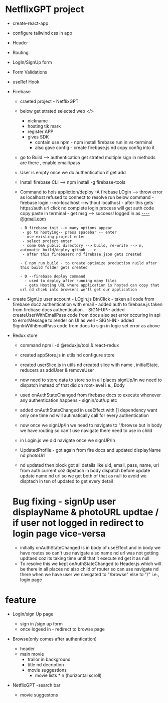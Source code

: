 # NetflixGPT project

- create-react-app
- configure tailwind css in app
- Header
- Routing
- LogIn/SignUp form
- Form Validations 
- useRef Hook
- Firebase
   - craeted project - NetflixGPT
   - below get strated selected web </>
        - nickname
        - hosting tik mark
        - register APP
        - gives SDK
           - contain use npm - npm install firebase run in vs-terminal
           - also gave config - create firebase.js nd copy config into it
   - go to Build --> authentication get strated multiple sign in methods are there , enable email/pass
   - User is empty once we do authentication it get add

   - Install firebase CLI --> npm install -g firebase-tools

   - Command to hois appliction/deploy
         -A firebase LOgin --> throw error as localhost refused to connect to resolve run below command
         - firebase login --no-localhost --without localhost
         - after this gets https:/auth url click nd complete login process will get auth code copy paste in terminal
         - get msg --> success! logged in as ----@gmail.com

         - B firebase init --> many options appear
          - go to hostying-- press spacebar -- enter
          - use existing project enter
          - select project enter
          - some Q&A public directory --> build, re-write --> n, automatic build/deploy github -- n
          - after this firebaserc nd firebase.json gets created

         - C npm run build - to create optimize production nuild after this build folder gets created

         - D --firebase deploy command 
           - used to deploy after running many files
           - gets Hosting URL where application is hosted can copy that url nd chcek into browsers we'll get our application

- create SignUp user account - LOgin.js BtnClick
      - taken all code from firebase docz authentication with email
      - added auth to firebase.js taken from firebase docs authentication.
      - SIGN-UP:- added createUserWithEmailPass code from docs also set error occuring in api to errorMessage to render on UI as well
      - SIGN-IN:- added SignInWithEmailPass code from docs to sign in logic set error as above 

- Redux store
   - command npm i -d @reduxjs/tool & react-redux
   - created appStore.js in utils nd configure store
   - created userSlice.js in utils nd created slice with name , initialState, reducers as addUser & removeUser
   - now need to store data to store so in all places signUp/in we need to dispatch instead of that did on root-level i.e., Body 
   - used onAuthStateChanged from firebase docs to execute whenever any authentication happens - signin/out/up etc
   - added onAuthStateChanged in useEffect with [] dependency want only one time nd will autimatically call for every authentication
   - now once we signUp/In we need to navigate to "/browse but in body we have routing so can't use navigate there need to use in child
   - in Login.js we did navigate once we signUP/In

   - UpdatedProfile:- got again from fire docs and updated displayName nd photoUrl
   - nd updated then block got all details like uid, email, pass, name, url from auth.current coz dipstach in body dispatch before update update name nd url so we get both of that as null to avoid we disptach in ten of updated to get every detail

   # Bug fixing - signUp user displayName & photoURL updtae / if user not logged in redirect to login page vice-versa

   - initially onAuthStateChanged is in body of useEffect and in body we have routes so can't use navigate also name nd url was not getting updtaed coz its taking time until that it execute nd get it as null 
   - To resolve this we kept onAuthStateChanged to Header.js which will be there in all places nd also child of router so can use navigate nd there when we have user we navigated to "/browse" else to "/" i.e., login page 







            


# feature

- Login/sign Up page
   - sign in /sign up form
   - once logeed in - redirect to browse page

- Browse(only comes after authentication)
    - header
    - main movie 
        - trailor in background 
        - title nd decription
        - movie suggestions
           - movie lists * n (horizontal scroll)


- NetflixGPT
   -search bar
   - movie suggestons